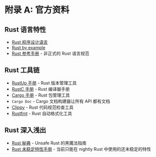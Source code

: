 # 附录 A: 官方资料

## Rust 语言特性

- [Rust 程序设计语言](https://doc.rust-lang.org/book/)
- [Rust by example](https://doc.rust-lang.org/stable/rust-by-example/)
- [Rust 参考手册](https://doc.rust-lang.org/reference/index.html) - 非正式的 Rust 语言规范

## Rust 工具链

- [RustUp 手册](https://rust-lang.github.io/rustup/) - Rust 版本管理工具
- [RustC 手册](https://doc.rust-lang.org/stable/rustc/) - Rust 编译器手册
- [Cargo 手册](https://doc.rust-lang.org/cargo/index.html) - Rust 包管理工具
- `Cargo Doc` - Cargo 文档构建器让所有 API 都有文档
- [Clippy](https://github.com/rust-lang/rust-clippy) - Rust 代码规范检查工具
- [Rustfmt](https://github.com/rust-lang/rustfmt) - Rust 自动格式化工具

## Rust 深入浅出

- [Rust 秘典](https://doc.rust-lang.org/nomicon/index.html) - Unsafe Rust 的黑魔法指南
- [Rust 未稳定特性手册](https://doc.rust-lang.org/nightly/unstable-book/index.html) - 当前只能在 nightly Rust 中使用的还未稳定的特性
